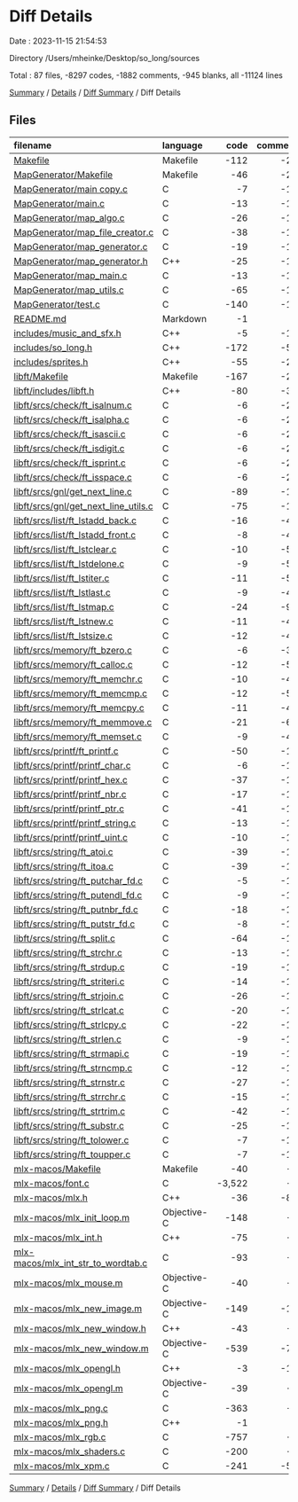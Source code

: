 # Diff Details

Date : 2023-11-15 21:54:53

Directory /Users/mheinke/Desktop/so_long/sources

Total : 87 files,  -8297 codes, -1882 comments, -945 blanks, all -11124 lines

[Summary](results.md) / [Details](details.md) / [Diff Summary](diff.md) / Diff Details

## Files
| filename | language | code | comment | blank | total |
| :--- | :--- | ---: | ---: | ---: | ---: |
| [Makefile](/Makefile) | Makefile | -112 | -25 | -25 | -162 |
| [MapGenerator/Makefile](/MapGenerator/Makefile) | Makefile | -46 | -20 | -17 | -83 |
| [MapGenerator/main copy.c](/MapGenerator/main%20copy.c) | C | -7 | -11 | -2 | -20 |
| [MapGenerator/main.c](/MapGenerator/main.c) | C | -13 | -11 | -4 | -28 |
| [MapGenerator/map_algo.c](/MapGenerator/map_algo.c) | C | -26 | -11 | -4 | -41 |
| [MapGenerator/map_file_creator.c](/MapGenerator/map_file_creator.c) | C | -38 | -11 | -6 | -55 |
| [MapGenerator/map_generator.c](/MapGenerator/map_generator.c) | C | -19 | -11 | -4 | -34 |
| [MapGenerator/map_generator.h](/MapGenerator/map_generator.h) | C++ | -25 | -17 | -6 | -48 |
| [MapGenerator/map_main.c](/MapGenerator/map_main.c) | C | -13 | -11 | -4 | -28 |
| [MapGenerator/map_utils.c](/MapGenerator/map_utils.c) | C | -65 | -11 | -10 | -86 |
| [MapGenerator/test.c](/MapGenerator/test.c) | C | -140 | -11 | -15 | -166 |
| [README.md](/README.md) | Markdown | -1 | 0 | 0 | -1 |
| [includes/music_and_sfx.h](/includes/music_and_sfx.h) | C++ | -5 | -17 | -6 | -28 |
| [includes/so_long.h](/includes/so_long.h) | C++ | -172 | -50 | -55 | -277 |
| [includes/sprites.h](/includes/sprites.h) | C++ | -55 | -26 | -20 | -101 |
| [libft/Makefile](/libft/Makefile) | Makefile | -167 | -29 | -25 | -221 |
| [libft/includes/libft.h](/libft/includes/libft.h) | C++ | -80 | -32 | -17 | -129 |
| [libft/srcs/check/ft_isalnum.c](/libft/srcs/check/ft_isalnum.c) | C | -6 | -24 | -3 | -33 |
| [libft/srcs/check/ft_isalpha.c](/libft/srcs/check/ft_isalpha.c) | C | -6 | -24 | -3 | -33 |
| [libft/srcs/check/ft_isascii.c](/libft/srcs/check/ft_isascii.c) | C | -6 | -24 | -3 | -33 |
| [libft/srcs/check/ft_isdigit.c](/libft/srcs/check/ft_isdigit.c) | C | -6 | -23 | -3 | -32 |
| [libft/srcs/check/ft_isprint.c](/libft/srcs/check/ft_isprint.c) | C | -6 | -24 | -3 | -33 |
| [libft/srcs/check/ft_isspace.c](/libft/srcs/check/ft_isspace.c) | C | -6 | -24 | -3 | -33 |
| [libft/srcs/gnl/get_next_line.c](/libft/srcs/gnl/get_next_line.c) | C | -89 | -11 | -10 | -110 |
| [libft/srcs/gnl/get_next_line_utils.c](/libft/srcs/gnl/get_next_line_utils.c) | C | -75 | -11 | -12 | -98 |
| [libft/srcs/list/ft_lstadd_back.c](/libft/srcs/list/ft_lstadd_back.c) | C | -16 | -47 | -5 | -68 |
| [libft/srcs/list/ft_lstadd_front.c](/libft/srcs/list/ft_lstadd_front.c) | C | -8 | -40 | -4 | -52 |
| [libft/srcs/list/ft_lstclear.c](/libft/srcs/list/ft_lstclear.c) | C | -10 | -56 | -4 | -70 |
| [libft/srcs/list/ft_lstdelone.c](/libft/srcs/list/ft_lstdelone.c) | C | -9 | -57 | -4 | -70 |
| [libft/srcs/list/ft_lstiter.c](/libft/srcs/list/ft_lstiter.c) | C | -11 | -53 | -4 | -68 |
| [libft/srcs/list/ft_lstlast.c](/libft/srcs/list/ft_lstlast.c) | C | -9 | -42 | -4 | -55 |
| [libft/srcs/list/ft_lstmap.c](/libft/srcs/list/ft_lstmap.c) | C | -24 | -91 | -5 | -120 |
| [libft/srcs/list/ft_lstnew.c](/libft/srcs/list/ft_lstnew.c) | C | -11 | -47 | -5 | -63 |
| [libft/srcs/list/ft_lstsize.c](/libft/srcs/list/ft_lstsize.c) | C | -12 | -47 | -5 | -64 |
| [libft/srcs/memory/ft_bzero.c](/libft/srcs/memory/ft_bzero.c) | C | -6 | -36 | -4 | -46 |
| [libft/srcs/memory/ft_calloc.c](/libft/srcs/memory/ft_calloc.c) | C | -12 | -50 | -5 | -67 |
| [libft/srcs/memory/ft_memchr.c](/libft/srcs/memory/ft_memchr.c) | C | -10 | -42 | -4 | -56 |
| [libft/srcs/memory/ft_memcmp.c](/libft/srcs/memory/ft_memcmp.c) | C | -12 | -53 | -4 | -69 |
| [libft/srcs/memory/ft_memcpy.c](/libft/srcs/memory/ft_memcpy.c) | C | -11 | -46 | -5 | -62 |
| [libft/srcs/memory/ft_memmove.c](/libft/srcs/memory/ft_memmove.c) | C | -21 | -61 | -5 | -87 |
| [libft/srcs/memory/ft_memset.c](/libft/srcs/memory/ft_memset.c) | C | -9 | -43 | -5 | -57 |
| [libft/srcs/printf/ft_printf.c](/libft/srcs/printf/ft_printf.c) | C | -50 | -11 | -6 | -67 |
| [libft/srcs/printf/printf_char.c](/libft/srcs/printf/printf_char.c) | C | -6 | -11 | -3 | -20 |
| [libft/srcs/printf/printf_hex.c](/libft/srcs/printf/printf_hex.c) | C | -37 | -11 | -6 | -54 |
| [libft/srcs/printf/printf_nbr.c](/libft/srcs/printf/printf_nbr.c) | C | -17 | -11 | -4 | -32 |
| [libft/srcs/printf/printf_ptr.c](/libft/srcs/printf/printf_ptr.c) | C | -41 | -11 | -8 | -60 |
| [libft/srcs/printf/printf_string.c](/libft/srcs/printf/printf_string.c) | C | -13 | -11 | -4 | -28 |
| [libft/srcs/printf/printf_uint.c](/libft/srcs/printf/printf_uint.c) | C | -10 | -11 | -4 | -25 |
| [libft/srcs/string/ft_atoi.c](/libft/srcs/string/ft_atoi.c) | C | -39 | -11 | -6 | -56 |
| [libft/srcs/string/ft_itoa.c](/libft/srcs/string/ft_itoa.c) | C | -39 | -11 | -6 | -56 |
| [libft/srcs/string/ft_putchar_fd.c](/libft/srcs/string/ft_putchar_fd.c) | C | -5 | -11 | -3 | -19 |
| [libft/srcs/string/ft_putendl_fd.c](/libft/srcs/string/ft_putendl_fd.c) | C | -9 | -11 | -3 | -23 |
| [libft/srcs/string/ft_putnbr_fd.c](/libft/srcs/string/ft_putnbr_fd.c) | C | -18 | -11 | -3 | -32 |
| [libft/srcs/string/ft_putstr_fd.c](/libft/srcs/string/ft_putstr_fd.c) | C | -8 | -11 | -3 | -22 |
| [libft/srcs/string/ft_split.c](/libft/srcs/string/ft_split.c) | C | -64 | -11 | -9 | -84 |
| [libft/srcs/string/ft_strchr.c](/libft/srcs/string/ft_strchr.c) | C | -13 | -11 | -3 | -27 |
| [libft/srcs/string/ft_strdup.c](/libft/srcs/string/ft_strdup.c) | C | -19 | -11 | -4 | -34 |
| [libft/srcs/string/ft_striteri.c](/libft/srcs/string/ft_striteri.c) | C | -14 | -11 | -4 | -29 |
| [libft/srcs/string/ft_strjoin.c](/libft/srcs/string/ft_strjoin.c) | C | -26 | -11 | -4 | -41 |
| [libft/srcs/string/ft_strlcat.c](/libft/srcs/string/ft_strlcat.c) | C | -20 | -11 | -4 | -35 |
| [libft/srcs/string/ft_strlcpy.c](/libft/srcs/string/ft_strlcpy.c) | C | -22 | -11 | -4 | -37 |
| [libft/srcs/string/ft_strlen.c](/libft/srcs/string/ft_strlen.c) | C | -9 | -11 | -4 | -24 |
| [libft/srcs/string/ft_strmapi.c](/libft/srcs/string/ft_strmapi.c) | C | -19 | -11 | -4 | -34 |
| [libft/srcs/string/ft_strncmp.c](/libft/srcs/string/ft_strncmp.c) | C | -12 | -11 | -4 | -27 |
| [libft/srcs/string/ft_strnstr.c](/libft/srcs/string/ft_strnstr.c) | C | -27 | -11 | -4 | -42 |
| [libft/srcs/string/ft_strrchr.c](/libft/srcs/string/ft_strrchr.c) | C | -15 | -11 | -4 | -30 |
| [libft/srcs/string/ft_strtrim.c](/libft/srcs/string/ft_strtrim.c) | C | -42 | -11 | -8 | -61 |
| [libft/srcs/string/ft_substr.c](/libft/srcs/string/ft_substr.c) | C | -25 | -11 | -4 | -40 |
| [libft/srcs/string/ft_tolower.c](/libft/srcs/string/ft_tolower.c) | C | -7 | -11 | -3 | -21 |
| [libft/srcs/string/ft_toupper.c](/libft/srcs/string/ft_toupper.c) | C | -7 | -11 | -3 | -21 |
| [mlx-macos/Makefile](/mlx-macos/Makefile) | Makefile | -40 | -3 | -8 | -51 |
| [mlx-macos/font.c](/mlx-macos/font.c) | C | -3,522 | -1 | -3 | -3,526 |
| [mlx-macos/mlx.h](/mlx-macos/mlx.h) | C++ | -36 | -83 | -31 | -150 |
| [mlx-macos/mlx_init_loop.m](/mlx-macos/mlx_init_loop.m) | Objective-C | -148 | -5 | -40 | -193 |
| [mlx-macos/mlx_int.h](/mlx-macos/mlx_int.h) | C++ | -75 | -9 | -19 | -103 |
| [mlx-macos/mlx_int_str_to_wordtab.c](/mlx-macos/mlx_int_str_to_wordtab.c) | C | -93 | -3 | -12 | -108 |
| [mlx-macos/mlx_mouse.m](/mlx-macos/mlx_mouse.m) | Objective-C | -40 | -3 | -10 | -53 |
| [mlx-macos/mlx_new_image.m](/mlx-macos/mlx_new_image.m) | Objective-C | -149 | -10 | -40 | -199 |
| [mlx-macos/mlx_new_window.h](/mlx-macos/mlx_new_window.h) | C++ | -43 | -7 | -8 | -58 |
| [mlx-macos/mlx_new_window.m](/mlx-macos/mlx_new_window.m) | Objective-C | -539 | -78 | -150 | -767 |
| [mlx-macos/mlx_opengl.h](/mlx-macos/mlx_opengl.h) | C++ | -3 | -12 | -7 | -22 |
| [mlx-macos/mlx_opengl.m](/mlx-macos/mlx_opengl.m) | Objective-C | -39 | -1 | -18 | -58 |
| [mlx-macos/mlx_png.c](/mlx-macos/mlx_png.c) | C | -363 | -8 | -48 | -419 |
| [mlx-macos/mlx_png.h](/mlx-macos/mlx_png.h) | C++ | -1 | 0 | -4 | -5 |
| [mlx-macos/mlx_rgb.c](/mlx-macos/mlx_rgb.c) | C | -757 | -4 | -3 | -764 |
| [mlx-macos/mlx_shaders.c](/mlx-macos/mlx_shaders.c) | C | -200 | -1 | -40 | -241 |
| [mlx-macos/mlx_xpm.c](/mlx-macos/mlx_xpm.c) | C | -241 | -55 | -43 | -339 |

[Summary](results.md) / [Details](details.md) / [Diff Summary](diff.md) / Diff Details